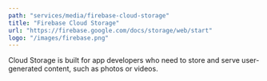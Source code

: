 ```yaml
---
path: "services/media/firebase-cloud-storage"
title: "Firebase Cloud Storage"
url: "https://firebase.google.com/docs/storage/web/start"
logo: "/images/firebase.png"
---
```


Cloud Storage is built for app developers who need to store and serve user-generated content, such as photos or videos.
